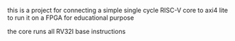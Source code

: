 this is a project for connecting 
a simple single cycle RISC-V core to 
axi4 lite to run it on a FPGA for educational purpose

the core runs all RV32I base instructions

